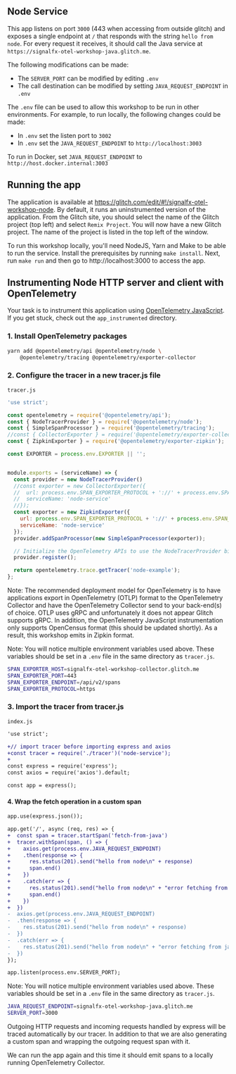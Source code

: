## Node Service

This app listens on port `3000` (443 when accessing from outside glitch) and
exposes a single endpoint at `/` that responds with the string `hello from
node`. For every request it receives, it should call the Java service at
`https://signalfx-otel-workshop-java.glitch.me`.

The following modifications can be made:

* The `SERVER_PORT` can be modified by editing `.env`
* The call destination can be modified by setting  `JAVA_REQUEST_ENDPOINT` in `.env`

The `.env` file can be used to allow this workshop to be run
in other environments. For example, to run locally, the following changes could
be made:

* In `.env` set the listen port to `3002`
* In `.env` set the `JAVA_REQUEST_ENDPOINT` to `http://localhost:3003`

To run in Docker, set `JAVA_REQUEST_ENDPOINT` to `http://host.docker.internal:3003`

## Running the app

The application is available at
https://glitch.com/edit/#!/signalfx-otel-workshop-node. By default, it runs
an uninstrumented version of the application. From the Glitch site, you
should select the name of the Glitch project (top left) and select `Remix
Project`. You will now have a new Glitch project. The name of the project is
listed in the top left of the window.

To run this workshop locally, you'll need NodeJS, Yarn and Make to be able to run
the service. Install the prerequisites by running `make install`. Next, run
`make run` and then go to http://localhost:3000 to access the app.

## Instrumenting Node HTTP server and client with OpenTelemetry

Your task is to instrument this application using [OpenTelemetry
JavaScript](https://github.com/open-telemetry/opentelemetry-js). If you get
stuck, check out the `app_instrumented` directory.

### 1. Install OpenTelemetry packages

```bash
yarn add @opentelemetry/api @opentelemetry/node \
    @opentelemetry/tracing @opentelemetry/exporter-collector
```

### 2. Configure the tracer in a new tracer.js file

`tracer.js`

```js
'use strict';

const opentelemetry = require('@opentelemetry/api');
const { NodeTracerProvider } = require('@opentelemetry/node');
const { SimpleSpanProcessor } = require('@opentelemetry/tracing');
//const { CollectorExporter } = require('@opentelemetry/exporter-collector');
const { ZipkinExporter } = require('@opentelemetry/exporter-zipkin');

const EXPORTER = process.env.EXPORTER || '';


module.exports = (serviceName) => {
  const provider = new NodeTracerProvider()
  //const exporter = new CollectorExporter({
  //  url: process.env.SPAN_EXPORTER_PROTOCOL + '://' + process.env.SPAN_EXPORTER_HOST + ':' + process.env.SPAN_EXPORTER_PORT + '/' + process.env.SPAN_EXPORTER_ENDPOINT,
  //  serviceName: 'node-service'
  //});
  const exporter = new ZipkinExporter({
    url: process.env.SPAN_EXPORTER_PROTOCOL + '://' + process.env.SPAN_EXPORTER_HOST + ':' + process.env.SPAN_EXPORTER_PORT,
    serviceName: 'node-service'
  });
  provider.addSpanProcessor(new SimpleSpanProcessor(exporter));

  // Initialize the OpenTelemetry APIs to use the NodeTracerProvider bindings
  provider.register();

  return opentelemetry.trace.getTracer('node-example');
};
```

Note: The recommended deployment model for OpenTelemetry is to have
applications export in OpenTelemetry (OTLP) format to the OpenTelemetry
Collector and have the OpenTelemetry Collector send to your back-end(s) of
choice. OTLP uses gRPC and unfortunately it does not appear Glitch supports
gRPC. In addition, the OpenTelemetry JavaScript instrumentation only supports
OpenCensus format (this should be updated shortly). As a result, this workshop
emits in Zipkin format.

Note: You will notice multiple environment variables used above. These
variables should be set in a `.env` file in the same directory as `tracer.js`.

```bash
SPAN_EXPORTER_HOST=signalfx-otel-workshop-collector.glitch.me
SPAN_EXPORTER_PORT=443
SPAN_EXPORTER_ENDPOINT=/api/v2/spans
SPAN_EXPORTER_PROTOCOL=https
```

### 3. Import the tracer from tracer.js

`index.js`

```diff
'use strict';

+// import tracer before importing express and axios
+const tracer = require('./tracer')('node-service');
+
const express = require('express');
const axios = require('axios').default;

const app = express();
```

#### 4. Wrap the fetch operation in a custom span

```diff
app.use(express.json());

app.get('/', async (req, res) => {
+  const span = tracer.startSpan('fetch-from-java')
+  tracer.withSpan(span, () => {
+    axios.get(process.env.JAVA_REQUEST_ENDPOINT)
+    .then(response => {
+      res.status(201).send("hello from node\n" + response)
+      span.end()
+    })
+    .catch(err => {
+      res.status(201).send("hello from node\n" + "error fetching from java")
+      span.end()
+    })
+  })
-  axios.get(process.env.JAVA_REQUEST_ENDPOINT)
-  .then(response => {
-    res.status(201).send("hello from node\n" + response)
-  })
-  .catch(err => {
-    res.status(201).send("hello from node\n" + "error fetching from java")
-  })
});

app.listen(process.env.SERVER_PORT);
```

Note: You will notice multiple environment variables used above. These
variables should be set in a `.env` file in the same directory as `tracer.js`.

```bash
JAVA_REQUEST_ENDPOINT=signalfx-otel-workshop-java.glitch.me
SERVER_PORT=3000
```

Outgoing HTTP requests and incoming requests handled by express will be traced
automatically by our tracer. In addition to that we are also generating a
custom span and wrapping the outgoing request span with it.

We can run the app again and this time it should emit spans to a locally running
OpenTelemetry Collector.

